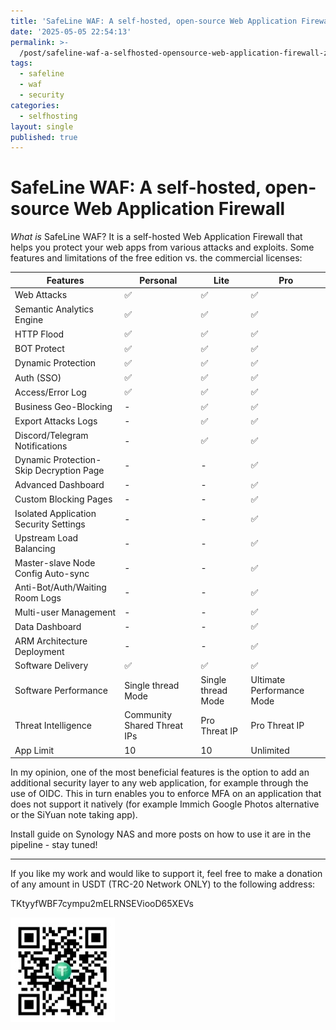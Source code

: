 ```yaml
---
title: 'SafeLine WAF: A self-hosted, open-source Web Application Firewall'
date: '2025-05-05 22:54:13'
permalink: >-
  /post/safeline-waf-a-selfhosted-opensource-web-application-firewall-z2nexvu.html
tags:
  - safeline
  - waf
  - security
categories:
  - selfhosting
layout: single
published: true
---
```




# SafeLine WAF: A self-hosted, open-source Web Application Firewall

*What* *is* SafeLine WAF? It is a self-hosted Web Application Firewall that helps you protect your web apps from various attacks and exploits. Some features and limitations of the free edition vs. the commercial licenses:

|Features|Personal|Lite|Pro|
| -----------------------------------------| -----------------------------| --------------------| ---------------------------|
|Web Attacks|✅|✅|✅|
|Semantic Analytics Engine|✅|✅|✅|
|HTTP Flood|✅|✅|✅|
|BOT Protect|✅|✅|✅|
|Dynamic Protection|✅|✅|✅|
|Auth (SSO)|✅|✅|✅|
|Access/Error Log|✅|✅|✅|
|Business Geo-Blocking|-|✅|✅|
|Export Attacks Logs|-|✅|✅|
|Discord/Telegram Notifications|-|✅|✅|
|Dynamic Protection-Skip Decryption Page|-|-|✅|
|Advanced Dashboard|-|-|✅|
|Custom Blocking Pages|-|-|✅|
|Isolated Application Security Settings|-|-|✅|
|Upstream Load Balancing|-|-|✅|
|Master-slave Node Config Auto-sync|-|-|✅|
|Anti-Bot/Auth/Waiting Room Logs|-|-|✅|
|Multi-user Management|-|-|✅|
|Data Dashboard|-|-|✅|
|ARM Architecture Deployment|-|-|✅|
|Software Delivery|✅|✅|✅|
|Software Performance|Single thread Mode|Single thread Mode|Ultimate Performance Mode|
|Threat Intelligence|Community Shared Threat IPs|Pro Threat IP|Pro Threat IP|
|App Limit|10|10|Unlimited|

In my opinion, one of the most beneficial features is the option to add an additional security layer to any web application, for example through the use of OIDC. This in turn enables you to enforce MFA on an application that does not support it natively (for example Immich Google Photos alternative or the SiYuan note taking app).

Install guide on Synology NAS and more posts on how to use it are in the pipeline - stay tuned!

---

If you like my work and would like to support it, feel free to make a donation of any amount in USDT (TRC-20 Network ONLY) to the following address:

TKtyyfWBF7cympu2mELRNSEViooD65XEVs

![usdt_address](/assets/images/usdt_address-20250505210352-ov0ohqk.jpg)
